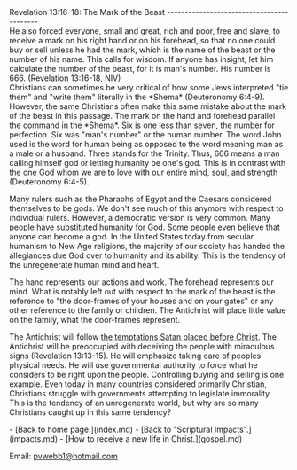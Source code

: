  <head> <title>(PVW) Luke 5:1-11: Fishers of Men</title> <meta content="IE=9" http-equiv="X-UA-Compatible"></meta> <link href="css/page_style.css" rel="stylesheet" type="text/css"></link> </head><body><div class="page_style"> Revelation 13:16-18: The Mark of the Beast
------------------------------------------

<div class="p">He also forced everyone, small and great, rich and poor, free and slave, to receive a mark on his right hand or on his forehead, so that no one could buy or sell unless he had the mark, which is the name of the beast or the number of his name. This calls for wisdom. If anyone has insight, let him calculate the number of the beast, for it is man's number. His number is 666. (Revelation 13:16-18, NIV)

</div>Christians can sometimes be very critical of how some Jews interpreted "tie them" and "write them" literally in the *Shema* (Deuteronomy 6:4-9). However, the same Christians often make this same mistake about the mark of the beast in this passage. The mark on the hand and forehead parallel the command in the *Shema*. Six is one less than seven, the number for perfection. Six was "man's number" or the human number. The word John used is the word for human being as opposed to the word meaning man as a male or a husband. Three stands for the Trinity. Thus, 666 means a man calling himself god or letting humanity be one's god. This is in contrast with the one God whom we are to love with our entire mind, soul, and strength (Deuteronomy 6:4-5).

Many rulers such as the Pharaohs of Egypt and the Caesars considered themselves to be gods. We don't see much of this anymore with respect to individual rulers. However, a democratic version is very common. Many people have substituted humanity for God. Some people even believe that anyone can become a god. In the United States today from secular humanism to New Age religions, the majority of our society has handed the allegiances due God over to humanity and its ability. This is the tendency of the unregenerate human mind and heart.

The hand represents our actions and work. The forehead represents our mind. What is notably left out with respect to the mark of the beast is the reference to "the door-frames of your houses and on your gates" or any other reference to the family or children. The Antichrist will place little value on the family, what the door-frames represent.

The Antichrist will follow [the temptations Satan placed before Christ](temptation.md). The Antichrist will be preoccupied with deceiving the people with miraculous signs (Revelation 13:13-15). He will emphasize taking care of peoples' physical needs. He will use governmental authority to force what he considers to be right upon the people. Controlling buying and selling is one example. Even today in many countries considered primarily Christian, Christians struggle with governments attempting to legislate immorality. This is the tendency of an unregenerate world, but why are so many Christians caught up in this same tendency?

  </div>- [Back to home page.](index.md)
- [Back to "Scriptural Impacts".](impacts.md)
- [How to receive a new life in Christ.](gospel.md)

Email: [pvwebb1@hotmail.com](mailto:pvwebb1@hotmail.com)

